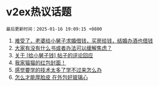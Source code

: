 # v2ex热议话题

`最后更新时间：2025-01-16 19:09:15 +0800`

1. [难受了，老婆给小舅子求婚借钱，买房给钱，结婚办酒也借钱](https://www.v2ex.com/t/1105435)
1. [大家有没有什么书或者办法可以缓解焦虑？](https://www.v2ex.com/t/1105428)
1. [关于 [给小舅子钱] 帖子的评论回应](https://www.v2ex.com/t/1105494)
1. [我家猫猫的红包封面！](https://www.v2ex.com/t/1105467)
1. [感觉要学的技术太多了学不过来怎么办](https://www.v2ex.com/t/1105429)
1. [怎么才能厚脸皮 在外包好玻璃心](https://www.v2ex.com/t/1105453)

